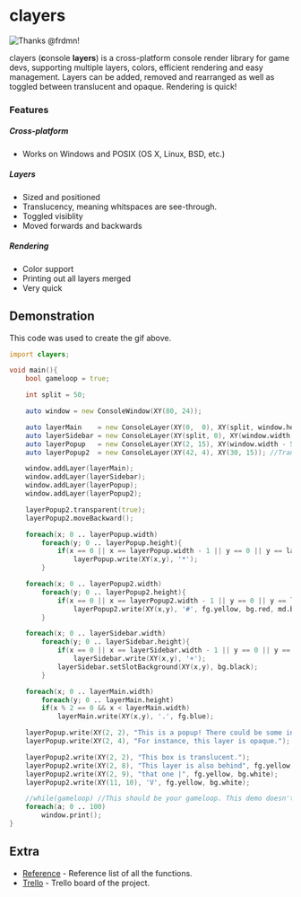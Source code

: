 # clayers

![Thanks @frdmn!](http://i.imgur.com/VsJkvFU.gif)

clayers (**c**onsole **layers**) is a cross-platform console render library for game devs, supporting multiple layers, colors, efficient rendering and easy management. Layers can be added, removed and rearranged as well as toggled between translucent and opaque. Rendering is quick!

### Features

##### Cross-platform

* Works on Windows and POSIX (OS X, Linux, BSD, etc.)

##### Layers

* Sized and positioned
* Translucency, meaning whitspaces are see-through.
* Toggled visiblity
* Moved forwards and backwards

##### Rendering

* Color support
* Printing out all layers merged
* Very quick

## Demonstration
This code was used to create the gif above.
```d
import clayers;

void main(){
	bool gameloop = true;

	int split = 50;

	auto window = new ConsoleWindow(XY(80, 24));

	auto layerMain    = new ConsoleLayer(XY(0,  0), XY(split, window.height));
	auto layerSidebar = new ConsoleLayer(XY(split, 0), XY(window.width - split, window.height)); //A sidebar
	auto layerPopup   = new ConsoleLayer(XY(2, 15), XY(window.width - 5, 7 )); //Opaque box
	auto layerPopup2  = new ConsoleLayer(XY(42, 4), XY(30, 15)); //Transparent box

	window.addLayer(layerMain);
	window.addLayer(layerSidebar);
	window.addLayer(layerPopup);
	window.addLayer(layerPopup2);

	layerPopup2.transparent(true);
	layerPopup2.moveBackward();

	foreach(x; 0 .. layerPopup.width)
		foreach(y; 0 .. layerPopup.height){
			if(x == 0 || x == layerPopup.width - 1 || y == 0 || y == layerPopup.height - 1)
				layerPopup.write(XY(x,y), '*');
		}

	foreach(x; 0 .. layerPopup2.width)
		foreach(y; 0 .. layerPopup2.height){
			if(x == 0 || x == layerPopup2.width - 1 || y == 0 || y == layerPopup2.height - 1)
				layerPopup2.write(XY(x,y), '#', fg.yellow, bg.red, md.bold);
		}

	foreach(x; 0 .. layerSidebar.width)
		foreach(y; 0 .. layerSidebar.height){
			if(x == 0 || x == layerSidebar.width - 1 || y == 0 || y == layerSidebar.height - 1)
				layerSidebar.write(XY(x,y), '+');
			layerSidebar.setSlotBackground(XY(x,y), bg.black);
		}

	foreach(x; 0 .. layerMain.width)
		foreach(y; 0 .. layerMain.height)
		if(x % 2 == 0 && x < layerMain.width)
			layerMain.write(XY(x,y), '.', fg.blue);

	layerPopup.write(XY(2, 2), "This is a popup! There could be some information in here.");
	layerPopup.write(XY(2, 4), "For instance, this layer is opaque.");

	layerPopup2.write(XY(2, 2), "This box is translucent.");
	layerPopup2.write(XY(2, 8), "This layer is also behind", fg.yellow, bg.white);
	layerPopup2.write(XY(2, 9), "that one |", fg.yellow, bg.white);
	layerPopup2.write(XY(11, 10), 'V', fg.yellow, bg.white);

	//while(gameloop) //This should be your gameloop. This demo doesn't have a game to showcase.
	foreach(a; 0 .. 100)
		window.print();
}
```

## Extra
* [Reference](../master/doc/REFERENCE.md) - Reference list of all the functions.
* [Trello](https://trello.com/b/p39UD2rJ/clayers) - Trello board of the project.

